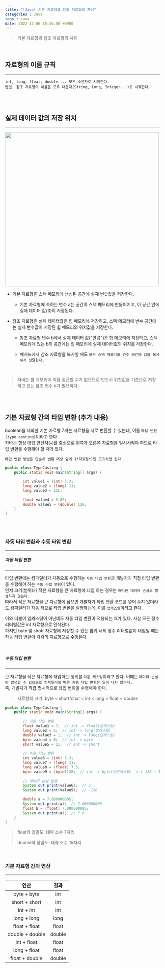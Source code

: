 ```yaml
---
title: "[Java] 기본 자료형과 참조 자료형의 차이"
categories : Java
tags : java
date: 2022-12-06 15:56:00 +0900
---
```


> 기본 자료형과 참조 자료형의 차이

<br>

## 자료형의 이름 규칙

---

`int, long, float, double ... 모두 소문자로 시작한다.`  
`반면, 참조 자료형의 이름은 모두 대문자(String, Long, Integer...)로 시작한다.`

<br><br>

## 실제 데이터 값의 저장 위치

---

<img width="500" src="https://user-images.githubusercontent.com/74996516/205845764-3d1625fa-293f-460b-adae-f55346a6fa39.png">


- 기본 자료형은 스택 메모리에 생성된 공간에 실제 변숫값을 저장한다.

    - 기본 자료형에 속하는 변수 a는 공간이 스택 메모리에 만들어지고, 이 공간 안에 실제 데이터 값(3)이 저장된다.

- 참조 자료형은 실제 데이터값은 힙 메모리에 저장하고, 스택 메모리에 변수 공간에는 실제 변수값이 저장된 힙 메모리의 위치값을 저장한다.

    - 참조 자료형 변수 b에서 실제 데이터 값("안녕")은 힙 메모리에 저장하고, 스택 메모리에 있는 b의 공간에는 힙 메모리에 실제 데이터값의 위치를 저장한다.

    - 메서드에서 참조 자료형을 복사할 때도 `모두 스택 메모리의 변수 공간에 값을 복사해서 전달한다.`

<br>

> 자바는 힙 메모리에 직접 접근할 수가 없으므로 반드시 위칫값을 기준으로 저장하고 있는 참조 변수 b가 필요하다.

<br><br>

## 기본 자료형 간의 타입 변환 (추가 내용)

boolean을 제외한 기본 자료형 7개는 자료형을 서로 변환할 수 있는데, 이를 `타입 변환(type casting)`이라고 한다.  
자바는 항상 대입 연산자(`=`)를 중심으로 왼쪽과 오른쪽 자료형을 일시시켜야 하므로 타입 변환을 수행해야 할 때가 있다.

`타입 변환 방법은 단순히 변환 대상 앞에 (*자료형*)만 표기하면 된다.`

```java
public class TypeCasting {
    public static void main(String[] args) {
        
        int value1 = (int) 5.3;
        long value2 = (long) 11;
        long value3 = 11L;
        
        float value4 = 5.8F;
        double value5 = (double) 126;
    }
}
```

<br><br>

### 자동 타입 변환과 수동 타입 변환

---

##### 자동 타입 변환

---

타입 변환에는 컴파일러가 자동으로 수행하는 `자동 타입 변환`과 개발자가 직접 타입 변환을 수행해야 하는 `수동 타입 변환`이 있다.  
먼저 크기(범위)가 작은 자료형을 큰 자료형에 대입 하는 경우는 `어떠한 데이터 손실도 발생하지 않는다.`   
따라서 작은 자료형을 큰 자료형에 담으면 개발자가 타입 변환 코드를 넣어 주지 않더라도 컴파일러가 자동 적으로 타입 변환을 실행하는데, 이를 `업캐스팅`이라고 한다.

이와 더불어 업캐스팅이 아닌데도 자동 타입 변환이 적용되는 때가 있다. 사실 모든 정수 리터럴값은 int 자료형으로 인식된다.  
하지만 byte 및 shotr 자료형에 저장할 수 있는 범위 내의 정수 리터럴값이 대입될 때는 자동 타입 변환이 각각의 자료형으로 수행된다.

<br>

##### 수동 타입 변환

---

큰 자료형을 작은 자료형에 대입하는 행위를 `다운 캐스팅`이라고 한다. 이때는 `데이터 손실이 발생할 수 있으므로 컴파일러에 따른 자동 타입 변환은 일어 나지 않는다.`  
즉, 개발자가 직접 명시적으로 타입 변화을 수행해야 한다.

> 자료형의 크기: byte < short/char < int < long < float < double

```java
public class TypeCasting {
    public static void main(String[] args) {
        
        // 자동 타입 변환 
        float value1 = 7;  // int -> float(업캐스팅)
        long value2 = 5;  // int -> long(업캐스팅)
        double value3 = 1;  // int -> long(업캐스팅)
        byte value4 = 8;  // int -> byte
        short value5 = 11;  // int -> short
        
        // 수동 타입 변환 
        int value6 = (int) 5.3;
        long value7 = (long) 11;
        long value8 = (float) 7.5;
        byte value9 = (byte)128;  // int -> byte(다운캐스팅) -> (-128 ~ 127)
        
        // 데이터 손실 발생
        System.out.print(value6);  // 5
        System.out.print(value9);  // -128
        
        double a = 7.000000005;
        System.out.print(a);  // 7.000000005
        float b = (float) 7.000000005;
        System.out.print(a);  // 7.0
    }   
}
```

> float의 정밀도: 대략 소수 7자리
>
> double의 정밀도: 대략 소수 15자리

<br>

### 기본 자료형 간의 연산

---

|       연산        |   결과   |
|:---------------:|:------:|
|   byte + byte   |  int   |
|  short + short  |  int   |
|    int + int    |  int   |
|   long + long   |  long  |
|  float + float  | float  |
| double + double | double |
|   int + float   | float  |
|  long + float   | float  |
| float + double  | double |

